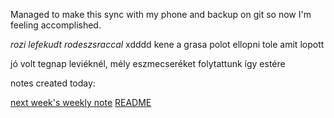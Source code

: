 Managed to make this sync with my phone and backup on git so now I'm feeling accomplished.

*rozi lefekudt rodeszsraccal* xdddd
kene a grasa polot ellopni tole amit lopott

jó volt tegnap leviéknél, mély eszmecseréket folytattunk így estére



notes created today:

[next week's weekly note](obsidian://open?vault=brainmap&file=brainmap%2Fdiary%2Fweekly%2F2024-W36)
[README](obsidian://open?vault=brainmap&file=brainmap%2FREADME)
